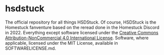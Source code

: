 # hsdstuck
The official repository for all things HSDStuck.
Of course, HSDStuck is the Homestuck fanventure based on the reread done in the Homestuck Discord in 2022.
Everything except software licensed under the <a rel="license" href="http://creativecommons.org/licenses/by-nc/4.0/">Creative Commons Attribution-NonCommercial 4.0 International License</a>.
Software, where applicable, licensed under the MIT License, available in SOFTWARELICENSE.md.
